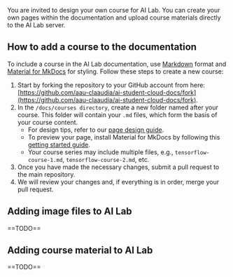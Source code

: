 You are invited to design your own course for AI Lab. You can create your own pages within the documentation and upload course materials directly to the AI Lab server.

## How to add a course to the documentation
To include a course in the AI Lab documentation, use [Markdown](https://en.wikipedia.org/wiki/Markdown) format and [Material for MkDocs](https://squidfunk.github.io/mkdocs-material/) for styling. Follow these steps to create a new course:

1. Start by forking the repository to your GitHub account from here: [https://github.com/aau-claaudia/ai-student-cloud-docs/fork](https://github.com/aau-claaudia/ai-student-cloud-docs/fork).
2. In the `/docs/courses directory`, create a new folder named after your course. This folder will contain your `.md` files, which form the basis of your course content.
      * For design tips, refer to our [page design guide](/additional-guides/for-lecturers/page-design-guide).
      * To preview your page, install Material for MkDocs by following this [getting started guide](https://squidfunk.github.io/mkdocs-material/getting-started/).
      * Your course series may include multiple files, e.g., `tensorflow-course-1.md`, `tensorflow-course-2.md`, etc.
3. Once you have made the necessary changes, submit a pull request to the main repository.
4. We will review your changes and, if everything is in order, merge your pull request.

## Adding image files to AI Lab
==TODO==


## Adding course material to AI Lab
==TODO==